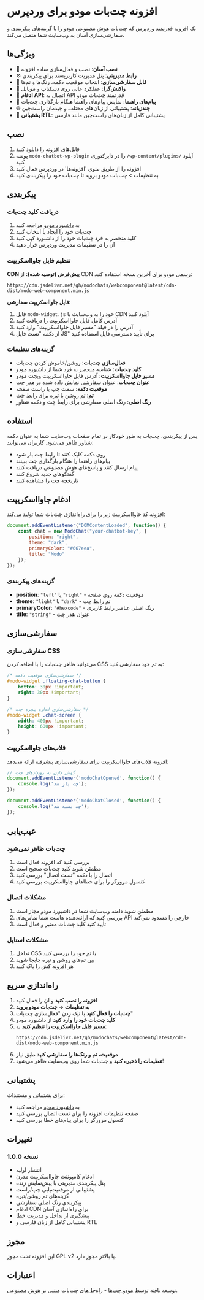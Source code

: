 # افزونه چت‌بات مودو برای وردپرس

یک افزونه قدرتمند وردپرس که چت‌بات هوش مصنوعی مودو را با گزینه‌های پیکربندی و سفارشی‌سازی آسان به وب‌سایت شما متصل می‌کند.

## ویژگی‌ها

- 🚀 **نصب آسان**: نصب و فعال‌سازی ساده افزونه
- ⚙️ **رابط مدیریتی**: پنل مدیریت کاربرپسند برای پیکربندی
- 🎨 **قابل سفارشی‌سازی**: انتخاب موقعیت دکمه، رنگ‌ها و تم‌ها
- 📱 **واکنش‌گرا**: عملکرد عالی روی دسکتاپ و موبایل
- 🔗 **ادغام API**: اتصال به API قدرتمند چت‌بات مودو
- 💬 **پیام‌های راهنما**: نمایش پیام‌های راهنما هنگام بارگذاری چت‌بات
- 🌐 **چندزبانه**: پشتیبانی از زبان‌های مختلف و چیدمان راست‌چین
- 🔄 **پشتیبانی RTL**: پشتیبانی کامل از زبان‌های راست‌چین مانند فارسی

## نصب

1. فایل‌های افزونه را دانلود کنید
2. پوشه `modo-chatbot-wp-plugin` را در دایرکتوری `/wp-content/plugins/` آپلود کنید
3. افزونه را از طریق منوی 'افزونه‌ها' در وردپرس فعال کنید
4. به تنظیمات > چت‌بات مودو بروید تا چت‌بات خود را پیکربندی کنید

## پیکربندی

### دریافت کلید چت‌بات

1. به [داشبورد مودو](https://modochats.com) مراجعه کنید
2. چت‌بات خود را ایجاد یا انتخاب کنید
3. کلید منحصر به فرد چت‌بات خود را از داشبورد کپی کنید
4. آن را در تنظیمات مدیریت وردپرس قرار دهید

### تنظیم فایل جاوااسکریپت

**CDN پیش‌فرض (توصیه شده):**
از CDN رسمی مودو برای آخرین نسخه استفاده کنید:
```
https://cdn.jsdelivr.net/gh/modochats/webcomponent@latest/cdn-dist/modo-web-component.min.js
```

**فایل جاوااسکریپت سفارشی:**
1. فایل `modo-widget.js` خود را به وب‌سایت یا CDN آپلود کنید
2. آدرس کامل فایل جاوااسکریپت را دریافت کنید
3. آدرس را در فیلد "مسیر فایل جاوااسکریپت" وارد کنید
4. از دکمه "تست فایل JS" برای تأیید دسترسی فایل استفاده کنید

### گزینه‌های تنظیمات

- **فعال‌سازی چت‌بات**: روشن/خاموش کردن چت‌بات
- **کلید چت‌بات**: شناسه منحصر به فرد شما از داشبورد مودو
- **مسیر فایل جاوااسکریپت**: آدرس فایل جاوااسکریپت ویجت مودو
- **عنوان چت‌بات**: عنوان سفارشی نمایش داده شده در هدر چت
- **موقعیت دکمه**: سمت چپ یا راست صفحه
- **تم**: تم روشن یا تیره برای رابط چت
- **رنگ اصلی**: رنگ اصلی سفارشی برای رابط چت و دکمه شناور

## استفاده

پس از پیکربندی، چت‌بات به طور خودکار در تمام صفحات وب‌سایت شما به عنوان دکمه شناور ظاهر می‌شود. کاربران می‌توانند:

- روی دکمه کلیک کنند تا رابط چت باز شود
- پیام‌های راهنما را هنگام بارگذاری چت ببینند
- پیام ارسال کنند و پاسخ‌های هوش مصنوعی دریافت کنند
- گفتگوهای جدید شروع کنند
- تاریخچه چت را مشاهده کنند

## ادغام جاوااسکریپت

افزونه کد جاوااسکریپت زیر را برای راه‌اندازی چت‌بات شما تولید می‌کند:

```javascript
document.addEventListener("DOMContentLoaded", function() {
    const chat = new ModoChat("your-chatbot-key", {
        position: "right",
        theme: "dark",
        primaryColor: "#667eea",
        title: "Modo"
    });
});
```

### گزینه‌های پیکربندی

- **position**: `"left"` یا `"right"` - موقعیت دکمه روی صفحه
- **theme**: `"light"` یا `"dark"` - تم رابط چت
- **primaryColor**: `"#hexcode"` - رنگ اصلی عناصر رابط کاربری
- **title**: `"string"` - عنوان هدر چت

## سفارشی‌سازی

### سفارشی‌سازی CSS

می‌توانید ظاهر چت‌بات را با اضافه کردن CSS به تم خود سفارشی کنید:

```css
/* سفارشی‌سازی موقعیت دکمه */
#modo-widget .floating-chat-button {
    bottom: 30px !important;
    right: 30px !important;
}

/* سفارشی‌سازی اندازه پنجره چت */
#modo-widget .chat-screen {
    width: 400px !important;
    height: 600px !important;
}
```

### قلاب‌های جاوااسکریپت

افزونه قلاب‌های جاوااسکریپت برای سفارشی‌سازی پیشرفته ارائه می‌دهد:

```javascript
// گوش دادن به رویدادهای چت
document.addEventListener('modoChatOpened', function() {
    console.log('چت باز شد');
});

document.addEventListener('modoChatClosed', function() {
    console.log('چت بسته شد');
});
```

## عیب‌یابی

### چت‌بات ظاهر نمی‌شود

1. بررسی کنید که افزونه فعال است
2. مطمئن شوید کلید چت‌بات صحیح است
3. اتصال را با دکمه "تست اتصال" بررسی کنید
4. کنسول مرورگر را برای خطاهای جاوااسکریپت بررسی کنید

### مشکلات اتصال

1. مطمئن شوید دامنه وب‌سایت شما در داشبورد مودو مجاز است
2. بررسی کنید که ارائه‌دهنده هاست شما تماس‌های API خارجی را مسدود نمی‌کند
3. تأیید کنید کلید چت‌بات معتبر و فعال است

### مشکلات استایل

1. تداخل CSS با تم خود را بررسی کنید
2. بین تم‌های روشن و تیره جابجا شوید
3. هر افزونه کش را پاک کنید

## راه‌اندازی سریع

1. **افزونه را نصب کنید** و آن را فعال کنید
2. **به تنظیمات → چت‌بات مودو بروید**
3. **چت‌بات را فعال کنید** با تیک زدن "فعال‌سازی چت‌بات"
4. **کلید چت‌بات خود را وارد کنید** از داشبورد مودو
5. **مسیر فایل جاوااسکریپت را تنظیم کنید** به:
   ```
   https://cdn.jsdelivr.net/gh/modochats/webcomponent@latest/cdn-dist/modo-web-component.min.js
   ```
6. **موقعیت، تم و رنگ‌ها را سفارشی کنید** طبق نیاز
7. **تنظیمات را ذخیره کنید** و چت‌بات شما روی وب‌سایت ظاهر می‌شود!

## پشتیبانی

برای پشتیبانی و مستندات:

- به [داشبورد مودو](https://modochats.com) مراجعه کنید
- صفحه تنظیمات افزونه را برای تست اتصال بررسی کنید
- کنسول مرورگر را برای پیام‌های خطا بررسی کنید

## تغییرات

### نسخه 1.0.0
- انتشار اولیه
- ادغام کامپوننت جاوااسکریپت مدرن
- پنل پیکربندی مدیریتی با پیش‌نمایش زنده
- پشتیبانی از موقعیت‌یابی چپ/راست
- گزینه‌های تم روشن/تیره
- پیکربندی رنگ اصلی سفارشی
- ادغام CDN برای راه‌اندازی آسان
- پیشگیری از تداخل و مدیریت خطا
- پشتیبانی کامل از زبان فارسی و RTL

## مجوز

این افزونه تحت مجوز GPL v2 یا بالاتر مجوز دارد.

## اعتبارات

توسعه یافته توسط [مودو چت‌ها](https://modochats.com) - راه‌حل‌های چت‌بات مبتنی بر هوش مصنوعی.
